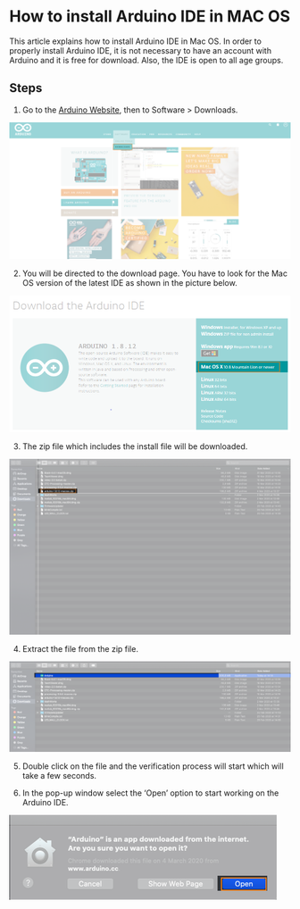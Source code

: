 # How to install Arduino IDE in MAC OS

This article explains how to install Arduino IDE in Mac OS. In order to properly install Arduino IDE, it is not necessary to have an account with Arduino and it is free for download. Also, the IDE is open to all age groups.

## Steps

1. Go to the [Arduino Website](https://www.arduino.cc), then to Software > Downloads.

  ![Download section in Arduino website](/assets/img/software/installation/MacInstall_1.png)

2. You will be directed to the download page. You have to look for the Mac OS version of the latest IDE as shown in the picture below.

  ![IDE instalation packages options](/assets/img/software/installation/MacInstall_2.png)

3. The zip file which includes the install file will be downloaded.

  ![Zip file contents](/assets/img/software/installation/MacInstall_3.png)

4. Extract the file from the zip file.

  ![Extracted folder](/assets/img/software/installation/MacInstall_4.png)

5. Double click on the file and the verification process will start which will take a few seconds.

6. In the pop-up window select the ‘Open’ option to start working on the Arduino IDE.

  ![App installed and ready to open](/assets/img/software/installation/MacInstall_5.png)
